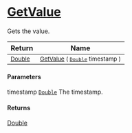 # [GetValue](./CubicInterpolation-100663729.md)

Gets the value.

| Return | Name | 
| --- | --- | 
| <sub>[Double](https://docs.microsoft.com/en-us/dotnet/api/System.Double)</sub>| <sub>[GetValue](./CubicInterpolation-100663729.md) ( [`Double`](https://docs.microsoft.com/en-us/dotnet/api/System.Double) timestamp )</sub>| <br>


#### Parameters
 timestamp  [`Double`](https://docs.microsoft.com/en-us/dotnet/api/System.Double)    The timestamp.
#### Returns
[Double](https://docs.microsoft.com/en-us/dotnet/api/System.Double)
